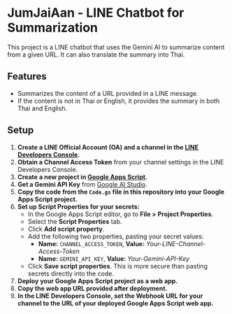 # JumJaiAan - LINE Chatbot for Summarization

This project is a LINE chatbot that uses the Gemini AI to summarize content from a given URL. It can also translate the summary into Thai.

## Features

- Summarizes the content of a URL provided in a LINE message.
- If the content is not in Thai or English, it provides the summary in both Thai and English.

## Setup

1.  **Create a LINE Official Account (OA) and a channel in the [LINE Developers Console](https://developers.line.biz/en/).**
2.  **Obtain a Channel Access Token** from your channel settings in the LINE Developers Console.
3.  **Create a new project in [Google Apps Script](https://script.google.com/).**
4.  **Get a Gemini API Key** from [Google AI Studio](https://aistudio.google.com/app/apikey).
5.  **Copy the code from the `Code.gs` file in this repository into your Google Apps Script project.**
6.  **Set up Script Properties for your secrets:**
    *   In the Google Apps Script editor, go to **File > Project Properties**.
    *   Select the **Script Properties** tab.
    *   Click **Add script property**.
    *   Add the following two properties, pasting your secret values:
        *   **Name:** `CHANNEL_ACCESS_TOKEN`, **Value:** *Your-LINE-Channel-Access-Token*
        *   **Name:** `GEMINI_API_KEY`, **Value:** *Your-Gemini-API-Key*
    *   Click **Save script properties**. This is more secure than pasting secrets directly into the code.
7.  **Deploy your Google Apps Script project as a web app.**
8.  **Copy the web app URL provided after deployment.**
9.  **In the LINE Developers Console, set the Webhook URL for your channel to the URL of your deployed Google Apps Script web app.**
